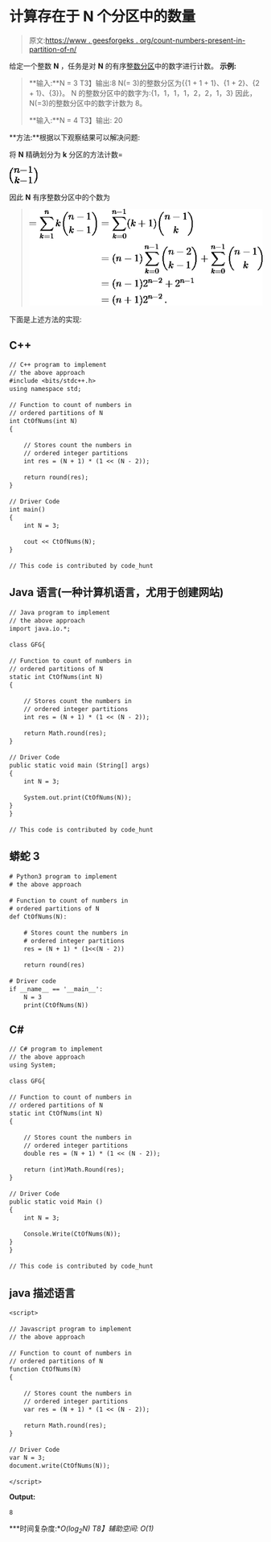 # 计算存在于 N 个分区中的数量

> 原文:[https://www . geesforgeks . org/count-numbers-present-in-partition-of-n/](https://www.geeksforgeeks.org/count-numbers-present-in-partitions-of-n/)

给定一个整数 **N** ，任务是对 **N** 的有序[整数分区](https://en.wikipedia.org/wiki/Partition_(number_theory))中的数字进行计数。
**示例:**

> **输入:**N = 3
> T3】输出:8
> N(= 3)的整数分区为{{1 + 1 + 1}、{1 + 2}、{2 + 1}、{3}}。
> N 的整数分区中的数字为:{1，1，1，1，2，2，1，3}
> 因此，N(=3)的整数分区中的数字计数为 8。
> 
> **输入:**N = 4
> T3】输出: 20

**方法:**根据以下观察结果可以解决问题:

将 **N** 精确划分为 **k** 分区的方法计数=

![\binom{n-1}{k-1}   ](img/52f55d9c551e700df6da119d0e67808e.png "Rendered by QuickLaTeX.com")

因此 **N** 有序整数分区中的个数为

> ![\begin{align*} = \sum_{k=1}^nk\binom{n-1}{k-1}&=\sum_{k=0}^{n-1}(k+1)\binom{n-1}k\\ &=(n-1)\sum_{k=0}^{n-1}\binom{n-2}{k-1}+\sum_{k=0}^{n-1}\binom{n-1}k\\ &=(n-1)2^{n-2}+2^{n-1}\\ &=(n+1)2^{n-2}\, . \end{align*}   ](img/a74cc319ed61a5d2e773b572e7ad2d74.png "Rendered by QuickLaTeX.com")

下面是上述方法的实现:

## C++

```
// C++ program to implement
// the above approach 
#include <bits/stdc++.h>
using namespace std;

// Function to count of numbers in
// ordered partitions of N
int CtOfNums(int N)
{

    // Stores count the numbers in
    // ordered integer partitions
    int res = (N + 1) * (1 << (N - 2));

    return round(res);
}

// Driver Code
int main()
{
    int N = 3;

    cout << CtOfNums(N);
}

// This code is contributed by code_hunt
```

## Java 语言(一种计算机语言，尤用于创建网站)

```
// Java program to implement
// the above approach 
import java.io.*;

class GFG{

// Function to count of numbers in
// ordered partitions of N
static int CtOfNums(int N)
{

    // Stores count the numbers in
    // ordered integer partitions
    int res = (N + 1) * (1 << (N - 2));

    return Math.round(res);
}

// Driver Code
public static void main (String[] args)
{
    int N = 3;

    System.out.print(CtOfNums(N));
}
}

// This code is contributed by code_hunt
```

## 蟒蛇 3

```
# Python3 program to implement
# the above approach

# Function to count of numbers in
# ordered partitions of N
def CtOfNums(N):

    # Stores count the numbers in
    # ordered integer partitions
    res = (N + 1) * (1<<(N - 2))

    return round(res)

# Driver code
if __name__ == '__main__':
    N = 3
    print(CtOfNums(N))
```

## C#

```
// C# program to implement
// the above approach 
using System;

class GFG{

// Function to count of numbers in
// ordered partitions of N
static int CtOfNums(int N)
{

    // Stores count the numbers in
    // ordered integer partitions
    double res = (N + 1) * (1 << (N - 2));

    return (int)Math.Round(res);
}

// Driver Code
public static void Main ()
{
    int N = 3;

    Console.Write(CtOfNums(N));
}
}

// This code is contributed by code_hunt
```

## java 描述语言

```
<script>

// Javascript program to implement
// the above approach 

// Function to count of numbers in
// ordered partitions of N
function CtOfNums(N)
{

    // Stores count the numbers in
    // ordered integer partitions
    var res = (N + 1) * (1 << (N - 2));

    return Math.round(res);
}

// Driver Code
var N = 3;
document.write(CtOfNums(N));

</script>
```

**Output:** 

```
8
```

***时间复杂度:**O(log<sub>2</sub>N)*
*T8】辅助空间: O(1)*